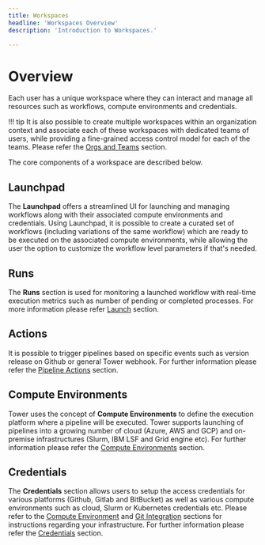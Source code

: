 ```yaml
---
title: Workspaces
headline: 'Workspaces Overview'
description: 'Introduction to Workspaces.'

---
```


# Overview

Each user has a unique workspace where they can interact and manage all resources such as workflows, compute environments and credentials.

!!! tip
    It is also possible to create multiple workspaces within an organization context and associate each of these workspaces with dedicated teams of users, while providing a fine-grained access control model for each of the teams. Please refer the [Orgs and Teams](/orgs-and-teams/overview/) section.

The core components of a workspace are described below.

## Launchpad

The **Launchpad** offers a streamlined UI for launching and managing workflows along with their associated compute environments and credentials. Using Launchpad, it is possible to create a curated set of workflows (including variations of the same workflow) which are ready to be executed on the associated compute environments, while allowing the user the option to customize the workflow level parameters if that's needed.

## Runs

The **Runs** section is used for monitoring a launched workflow with real-time execution metrics such as number of pending or completed processes. For more information please refer [Launch](/launch/launch/) section.

## Actions

It is possible to trigger pipelines based on specific events such as version release on Github or general Tower webhook. For further information please refer the [Pipeline Actions](/pipeline-actions/pipeline-actions/) section.

## Compute Environments

Tower uses the concept of **Compute Environments** to define the execution platform where a pipeline will be executed. Tower supports launching of pipelines into a growing number of cloud (Azure, AWS and GCP) and on-premise infrastructures (Slurm, IBM LSF and Grid engine etc). For further information please refer the [Compute Environments](/compute-envs/overview/) section.

## Credentials

The **Credentials** section allows users to setup the access credentials for various platforms (Github, Gitlab and BitBucket) as well as various compute environments such as cloud, Slurm  or Kubernetes credentials etc. Please refer to the [Compute Environment](/compute-envs/overview/) and [Git Integration](/git/overview/) sections for instructions regarding your infrastructure. For further information please refer the [Credentials](/credentials/overview/) section.
